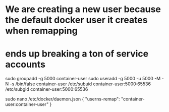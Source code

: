 # We are creating a new user because the default docker user it creates when remapping
# ends up breaking a ton of service accounts

sudo groupadd -g 5000 container-user
sudo useradd -g 5000 -u 5000 -M -N -s /bin/false container-user
/etc/subuid
container-user:5000:65536
/etc/subgid
container-user:5000:65536

sudo nano /etc/docker/daemon.json
{
  "userns-remap": "container-user:container-user"
}
